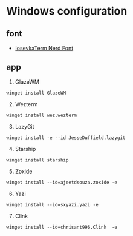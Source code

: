 # Windows configuration
## font
- [IosevkaTerm Nerd Font](https://github.com/ryanoasis/nerd-fonts/blob/master/patched-fonts/IosevkaTerm/IosevkaTermNerdFont-Regular.ttf)

## app

1. GlazeWM
```
winget install GlazeWM
```

2. Wezterm
```
winget install wez.wezterm
```

3. LazyGit
```
winget install -e --id JesseDuffield.lazygit
```

4. Starship
```
winget install starship
```

5. Zoxide
```
winget install --id=ajeetdsouza.zoxide -e

```
6. Yazi
```
winget install --id=sxyazi.yazi -e
```

7. Clink
```
winget install --id=chrisant996.Clink  -e
```
